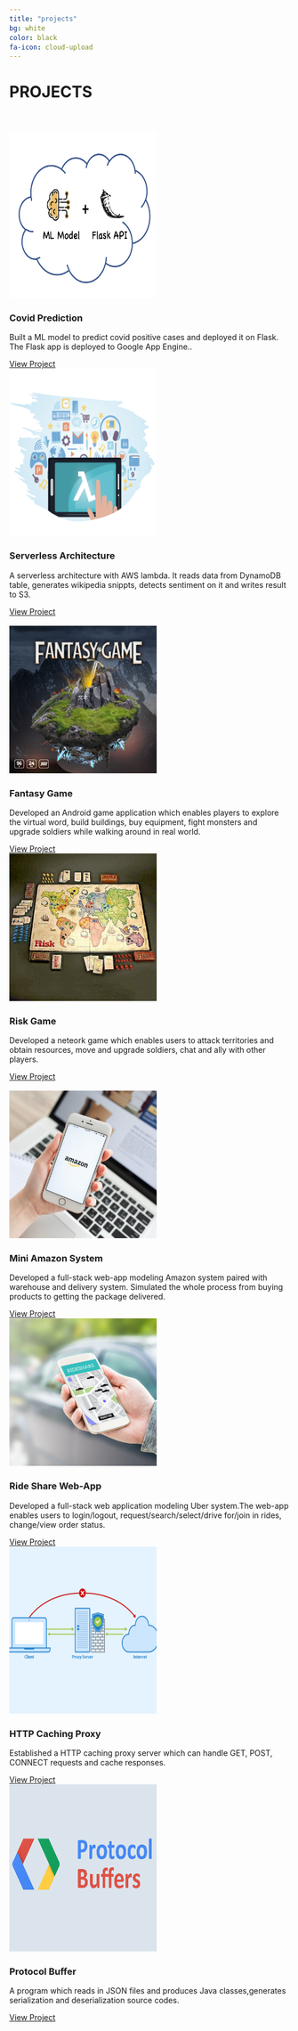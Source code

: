 ```yaml
---
title: "projects"
bg: white
color: black
fa-icon: cloud-upload
---
```


<div id="projects">
<h1 class="heading">PROJECTS</h1>
<br><br>
<div class="row ">  
    <div class="col-md-6" style="visibility:hidden animation-name:none;">
        <div class="project shadow-large">
            <div class="project-image">
                <img src="img/covid.jpg" width="265px" height = "300px"/>
            </div>
            <div class="project-info">
                <h3>Covid Prediction</h3>
                <p>Built a ML model to predict covid positive cases and deployed it on Flask. The Flask app is deployed to Google App Engine..
                </p>
                <a href="https://github.com/yueyang0115/covid-prediction-ML-flask-app-on-GAE">View Project</a>       
            </div>
        </div>
    </div>
    <div class="col-md-6" style="visibility:hidden animation-name:none;">
        <div class="project shadow-large">
            <div class="project-image">
                <img src="img/aws.jpg" width="265px" height = "300px" />
            </div>
            <div class="project-info">
                <h3>Serverless Architecture</h3>
                <p>A serverless architecture with AWS lambda. It reads data from DynamoDB table, generates wikipedia snippts, detects sentiment on it and writes result to S3.
                </p>
                <a href="https://github.com/yueyang0115/serverless-architecture-with-AWS-Lambda">View Project</a>       
            </div>
            <br>
        </div>
    </div>
</div>
<div class="row ">  
    <div class="col-md-6" style="visibility:hidden animation-name:none;">
        <div class="project shadow-large">
            <div class="project-image">
                <img src="img/fantasy.jpg" width="265px"/>
            </div>
            <div class="project-info">
                <h3>Fantasy Game</h3>
                <p>Developed an Android game application which enables players to explore the virtual word, build buildings, buy equipment, fight monsters and upgrade soldiers while walking around in real world.
                </p>
                <a href="https://github.com/yueyang0115/Fantasy-Game">View Project</a>       
            </div>
        </div>
    </div>
    <div class="col-md-6" style="visibility:hidden animation-name:none;">
        <div class="project shadow-large">
            <div class="project-image">
                <img src="img/RISK.jpg" width="265px" />
            </div>
            <div class="project-info">
                <h3>Risk Game</h3>
                <p>Developed a neteork game which enables users to attack territories and obtain resources, move and upgrade soldiers, chat and ally with other players.
                </p>
                <a href="https://github.com/yueyang0115/RISK-Game">View Project</a>       
            </div>
            <br>
        </div>
    </div>
</div>
<div class="row ">  
    <div class="col-md-6" style="visibility:hidden animation-name:none;">
        <div class="project shadow-large">
            <div class="project-image">
                <img src="img/amazon.jpg" width="265px"/>
            </div>
            <div class="project-info">
                <h3>Mini Amazon System</h3>
                <p>Developed a full-stack web-app modeling Amazon system paired with warehouse and delivery system. Simulated the whole process from buying products to getting the package delivered.
                </p>
                <a href="https://github.com/yueyang0115/Mini-Amazon">View Project</a>       
            </div>
        </div>
    </div>
    <div class="col-md-6" style="visibility:hidden animation-name:none;">
        <div class="project shadow-large">
            <div class="project-image">
                <img src="img/ride.jpg" width="265px"/>
            </div>
            <div class="project-info">
                <h3>Ride Share Web-App</h3>
                <p>Developed a full-stack web application modeling Uber system.The web-app enables users to login/logout, request/search/select/drive for/join in rides, change/view order status.
                </p>
                <a href="https://github.com/yueyang0115/Ride-Sharing-Service-Web-App">View Project</a>       
            </div>
        </div>
    </div>
</div>
<div class="row ">  
    <div class="col-md-6" style="visibility:hidden animation-name:none;">
        <div class="project shadow-large">
            <div class="project-image">
                <img src="img/proxy.png" width="265px" height = "300px"/>
            </div>
            <div class="project-info">
                <h3>HTTP Caching Proxy</h3>
                <p>Established a HTTP caching proxy server which can handle GET, POST, CONNECT requests and cache responses.
                </p>
                <a href="https://github.com/yueyang0115/HTTP-Caching-Proxy">View Project</a>       
            </div>
        </div>
    </div>
    <div class="col-md-6" style="visibility:hidden animation-name:none;">
        <div class="project shadow-large">
            <div class="project-image">
                <img src="img/protocol.png" width="265px" height = "300px"/>
            </div>
            <div class="project-info">
                <h3>Protocol Buffer</h3>
                <p>A program which reads in JSON files and produces Java classes,generates serialization and deserialization source codes.
                </p>
                <a href="https://github.com/yueyang0115/Mini-Google-Protocol-Buffer">View Project</a>       
            </div>
        </div>
    </div>
</div>

</div>
